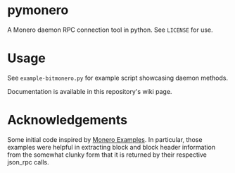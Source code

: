 # pymonero

A Monero daemon RPC connection tool in python. See `LICENSE` for use.

# Usage

See `example-bitmonero.py` for example script showcasing daemon methods.

Documentation is available in this repository's wiki page.

# Acknowledgements

Some initial code inspired by [Monero Examples](https://moneroexamples.github.io/python-json-rpc/).
In particular, those examples were helpful in extracting block and block header information from
the somewhat clunky form that it is returned by their respective json_rpc calls.

